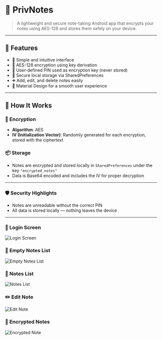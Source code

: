 # 🔐 PrivNotes

> A lightweight and secure note-taking Android app that encrypts your notes using AES-128 and stores them safely on your device.

---

## 📱 Features

- 🧠 Simple and intuitive interface
- 🔐 AES-128 encryption using key derivation
- 🔑 User-defined PIN used as encryption key (never stored)
- 📂 Secure local storage via SharedPreferences
- ➕ Add, edit, and delete notes easily
- 🎨 Material Design for a smooth user experience

---

## 🔧 How It Works

### 🔐 Encryption
- **Algorithm**: AES
- **IV (Initialization Vector)**: Randomly generated for each encryption, stored with the ciphertext

### 📦 Storage
- Notes are encrypted and stored locally in `SharedPreferences` under the key `"encrypted_notes"`
- Data is Base64 encoded and includes the IV for proper decryption

---

### 🛡 Security Highlights
  - Notes are unreadable without the correct PIN
  - All data is stored locally — nothing leaves the device

---


### 🔐 Login Screen
![Login Screen](images/login.png)

### 📝 Empty Notes List
![Empty Notes List](images/emptyNotes.png)

### 📝 Notes List
![Notes List](images/NotesList.png)

### ✏️ Edit Note
![Edit Note](images/Notes.png)

### 🔐️ Encrypted Notes
![Encrypted Note](images/encryptedData.png)

